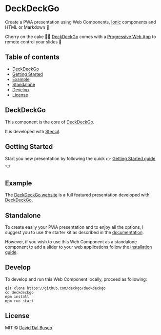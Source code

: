 # DeckDeckGo

Create a PWA presentation using Web Components, [Ionic](http://ionicframework.com) components and HTML or Markdown 🚀

Cherry on the cake 🍒🎂 [DeckDeckGo] comes with a [Progressive Web App](https://deckdeckgo.app) to remote control your slides 📱

## Table of contents

- [DeckDeckGo](#deckdeckgo)
- [Getting Started](#getting-started)
- [Example](#example)
- [Standalone](#standalone)
- [Develop](#develop)
- [License](#license)

## DeckDeckGo

This component is the core of [DeckDeckGo].

It is developed with [Stencil](https://stenciljs.com).
 
## Getting Started

Start you new presentation by following the quick  👉 [Getting Started guide](https://docs.deckdeckgo.com/docs) 👈

## Example
   
The [DeckDeckGo website](https://github.com/deckgo/deckdeckgo-website) is a full featured presentation developed with [DeckDeckGo].

## Standalone

To create easily your PWA presentation and to enjoy all the options, I suggest you to use the starter kit as described in the [documentation](https://docs.deckdeckgo.com/docs).

However, if you wish to use this Web Component as a standalone component to add a slider to your web applications follow the [installation guide](https://docs.deckdeckgo.com/docs/installation).

## Develop

To develop and run this Web Component locally, proceed as following:

```
git clone https://github.com/deckgo/deckdeckgo
cd deckdeckgo
npm install
npm run start
```

## License

MIT © [David Dal Busco](mailto:david.dalbusco@outlook.com)

[DeckDeckGo]: https://deckdeckgo.com
